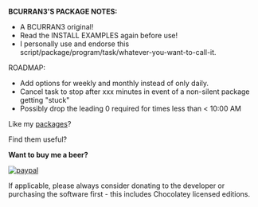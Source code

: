 **BCURRAN3'S PACKAGE NOTES:**

* A BCURRAN3 original!
* Read the INSTALL EXAMPLES again before use!
* I personally use and endorse this script/package/program/task/whatever-you-want-to-call-it.

ROADMAP:
* Add options for weekly and monthly instead of only daily.
* Cancel task to stop after xxx minutes in event of a non-silent package getting "stuck"
* Possibly drop the leading 0 required for times less than < 10:00 AM

Like my [packages](https://chocolatey.org/profiles/bcurran3)? 

Find them useful?

**Want to buy me a beer?**

[![paypal](https://www.paypalobjects.com/en_US/i/btn/btn_donateCC_LG.gif)](https://www.paypal.com/cgi-bin/webscr?cmd=_s-xclick&hosted_button_id=4ECL3UCG5CGB6)

If applicable, please always consider donating to the developer or purchasing the software first - this includes Chocolatey licensed editions. 



